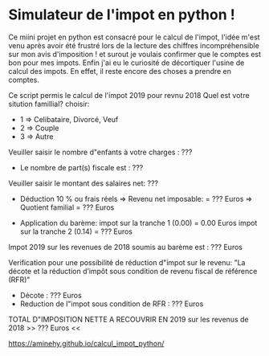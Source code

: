 # Simulateur de l'impot en python !

Ce miini projet en python est consacré pour le calcul de l'impot, l'idée m'est venu après avoir été frustré lors de la lecture des chiffres incompréhensible sur mon avis d'imposition ! et surout je voulais confirmer que le comptes est bon pour mes impots.
Enfin j'ai eu le curiosité de décortiquer l'usine de calcul des impots. 
En effet, il reste encore des choses a prendre en comptes.

Ce script permis le calcul de l'impot 2019 pour revnu 2018
Quel est votre sitution famillial? choisir:
- 1 => Celibataire, Divorcé, Veuf
- 2 => Couple
- 3 => Autre 

Veuiller saisir le nombre d"enfants à votre charges : ???
* Le nombre de part(s) fiscale est : ???

Veuiller saisir le montant des salaires net: ???
* Déduction 10 % ou frais réels
=> Revenu net imposable: = ??? Euros
=> Quotient familial = ??? Euros

* Application du barème:
impot sur la tranche 1 (0.00) = 0.00 Euros
impot sur la tranche 2 (0.14) = ??? Euros

Impot 2019 sur les revenues de 2018 soumis au barème est : ??? Euros

Verification pour une possibilité de réduction d"impot sur le revenu:  "La décote et la réduction d’impôt sous condition de revenu fiscal de référence (RFR)"
* Décote : ??? Euros
* Reduction de l"impot sous condition de RFR : ??? Euros

TOTAL D"IMPOSITION NETTE  A RECOUVRIR EN 2019 sur les revenus de 2018 >> ??? Euros <<


https://aminehy.github.io/calcul_impot_python/
